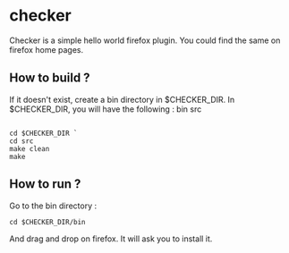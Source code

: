 checker
=======


Checker is a simple hello world firefox plugin.
You could find the same on firefox home pages.

How to build ?
--------------

If it doesn't exist, create a bin directory in $CHECKER_DIR.
In $CHECKER_DIR, you will have the following :
bin
src


```shell

cd $CHECKER_DIR `
cd src
make clean
make

```


How to run ?
------------

Go to the bin directory :

```shell
cd $CHECKER_DIR/bin
```
And drag and drop on firefox.
It will ask you to install it.
